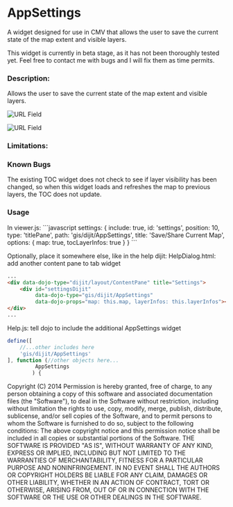 AppSettings
===============

A widget designed for use in CMV that allows the user to save the current state of the map extent and visible layers.

This widget is currently in beta stage, as it has not been thoroughly tested yet. Feel free to contact me with bugs and I will fix them as time permits.

<h3>Description:</h3>
Allows the user to save the current state of the map extent and visible layers.
 
![URL Field](https://github.com/roemhildtg/CMV_Widgets/blob/master/AppSettings_Widget/URL_Screenshot.PNG)
 
![URL Field](https://github.com/roemhildtg/CMV_Widgets/blob/master/AppSettings_Widget/Widget_screenshot.PNG)

 
<h3>Limitations: </h3>

<h3>Known Bugs</h3>
The existing TOC widget does not check to see if layer visibility has been changed, so when this widget loads and refreshes the map to previous layers, the TOC does not update.

<h3>Usage </h3>
In viewer.js: 
```javascript      
settings: {
    include: true,
    id: 'settings',
    position: 10,
    type: 'titlePane',
    path: 'gis/dijit/AppSettings',
    title: 'Save/Share Current Map',
    options: {
        map: true,
        tocLayerInfos: true
    }
}
```

Optionally, place it somewhere else, like in the help dijit:
HelpDialog.html: add another content pane to tab widget
```html
...
<div data-dojo-type="dijit/layout/ContentPane" title="Settings">
    <div id="settingsDijit" 
         data-dojo-type="gis/dijit/AppSettings"
         data-dojo-props="map: this.map, layerInfos: this.layerInfos"></div>
</div>
...
```
Help.js: tell dojo to include the additional AppSettings widget
```javascript
define([
    //...other includes here
    'gis/dijit/AppSettings'
], function (//other objects here...
         AppSettings
        ) {
 ```
 Copyright (C) 2014 
 Permission is hereby granted, free of charge, to any person obtaining a copy of this software and associated documentation files (the "Software"), to deal in the Software without restriction, including without limitation the rights to use, copy, modify, merge, publish, distribute, sublicense, and/or sell copies of the Software, and to permit persons to whom the Software is furnished to do so, subject to the following conditions:
 The above copyright notice and this permission notice shall be included in all copies or substantial portions of the Software.
 THE SOFTWARE IS PROVIDED "AS IS", WITHOUT WARRANTY OF ANY KIND, EXPRESS OR IMPLIED, INCLUDING BUT NOT LIMITED TO THE WARRANTIES OF MERCHANTABILITY, FITNESS FOR A PARTICULAR PURPOSE AND NONINFRINGEMENT. IN NO EVENT SHALL THE AUTHORS OR COPYRIGHT HOLDERS BE LIABLE FOR ANY CLAIM, DAMAGES OR OTHER LIABILITY, WHETHER IN AN ACTION OF CONTRACT, TORT OR OTHERWISE, ARISING FROM, OUT OF OR IN CONNECTION WITH THE SOFTWARE OR THE USE OR OTHER DEALINGS IN THE SOFTWARE.
